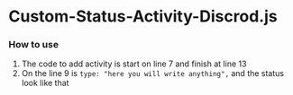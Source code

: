 # Custom-Status-Activity-Discrod.js
### How to use
1. The code to add activity is start on line 7 and finish at line 13
2. On the line 9 is `type: "here you will write anything",` and the status look like that
